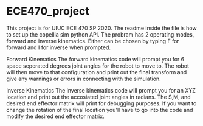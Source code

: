 # ECE470_project

This project is for UIUC ECE 470 SP 2020. The readme inside the file is how to set up the copellia sim python API. The probram has 2 operating modes, forward and inverse kinematics. Either can be chosen by typing F for forward and I for inverse when prompted.

Forward Kinematics
The forward kinematics code will prompt you for 6 space seperated degrees joint angles for the robot to move to. The robot will then move to that configuration and print out the final transform and give any warnings or errors in connecting with the simulation.

Inverse Kinematics
The inverse kinematics code will prompt you for an XYZ location and print out the accosiated joint angles in radians. The S,M, and desired end effector matrix will print for debugging purposes. If you want to change the rotation of the final location you'll have to go into the code and modify the desired end effector matrix.
